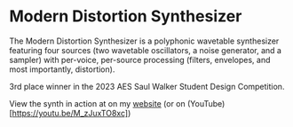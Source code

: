 # Modern Distortion Synthesizer

The Modern Distortion Synthesizer is a polyphonic wavetable synthesizer featuring four sources (two wavetable oscillators, a noise generator, and a sampler) with per-voice, per-source processing (filters, envelopes, and most importantly, distortion).

3rd place winner in the 2023 AES Saul Walker Student Design Competition.

View the synth in action at on my [website](https://colinraab.com/programming) (or on (YouTube)[https://youtu.be/M_zJuxTO8xc])
